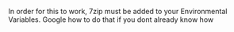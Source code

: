 In order for this to work, 7zip must be added to your Environmental Variables. Google how to do that if you dont already know how